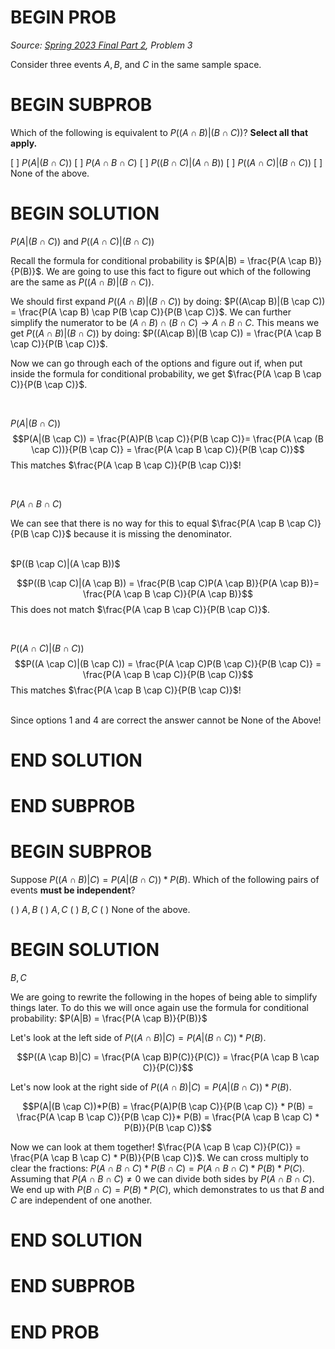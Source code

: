 # BEGIN PROB

<i>Source: [Spring 2023 Final Part 2](../sp23-final-pt2/index.html), Problem 3</i>

Consider three events $A, B,$ and $C$ in the same sample space.

# BEGIN SUBPROB

Which of the following is equivalent to
$P((A\cap B)|(B \cap C))$? **Select all that apply.**

[ ] $P(A|(B \cap C))$
[ ] $P(A \cap B \cap C)$
[ ] $P((B \cap C)|(A \cap B))$
[ ] $P((A \cap C)|(B \cap C))$
[ ] None of the above.

# BEGIN SOLUTION

$P(A|(B \cap C))$ and $P((A \cap C)|(B \cap C))$

Recall the formula for conditional probability is $P(A|B) = \frac{P(A \cap B)}{P(B)}$. We are going to use this fact to figure out which of the following are the same as $P((A\cap B)|(B \cap C))$.

We should first expand $P((A\cap B)|(B \cap C))$ by doing: $P((A\cap B)|(B \cap C)) = \frac{P(A \cap B) \cap P(B \cap C)}{P(B \cap C)}$. We can further simplify the numerator to be $(A \cap B) \cap (B \cap C) \rightarrow A \cap B \cap C$. This means we get $P((A\cap B)|(B \cap C))$ by doing: $P((A\cap B)|(B \cap C)) = \frac{P(A \cap B \cap C)}{P(B \cap C)}$.

Now we can go through each of the options and figure out if, when put inside the formula for conditional probability, we get $\frac{P(A \cap B \cap C)}{P(B \cap C)}$.

<br>

$P(A|(B \cap C))$
$$P(A|(B \cap C)) = \frac{P(A)P(B \cap C)}{P(B \cap C)}= \frac{P(A \cap (B \cap C))}{P(B \cap C)} = \frac{P(A \cap B \cap C)}{P(B \cap C)}$$ This matches $\frac{P(A \cap B \cap C)}{P(B \cap C)}$!

<br>

$P(A \cap B \cap C)$

We can see that there is no way for this to equal $\frac{P(A \cap B \cap C)}{P(B \cap C)}$ because it is missing the denominator.

<br>
$P((B \cap C)|(A \cap B))$

$$P((B \cap C)|(A \cap B)) = \frac{P(B \cap C)P(A \cap B)}{P(A \cap B)}= \frac{P(A \cap B \cap C)}{P(A \cap B)}$$ This does not match $\frac{P(A \cap B \cap C)}{P(B \cap C)}$.

<br>

$P((A \cap C)|(B \cap C))$
$$P((A \cap C)|(B \cap C)) = \frac{P(A \cap C)P(B \cap C)}{P(B \cap C)} = \frac{P(A \cap B \cap C)}{P(B \cap C)}$$ This matches $\frac{P(A \cap B \cap C)}{P(B \cap C)}$!

<br>
Since options 1 and 4 are correct the answer cannot be None of the Above!

# END SOLUTION

# END SUBPROB

# BEGIN SUBPROB

Suppose $P((A \cap B)|C) = P(A|(B \cap C))*P(B)$. Which of the following pairs of events **must be independent**?

( ) $A, B$
( ) $A, C$
( ) $B, C$
( ) None of the above.

# BEGIN SOLUTION

$B, C$

We are going to rewrite the following in the hopes of being able to simplify things later. To do this we will once again use the formula for conditional probability: $P(A|B) = \frac{P(A \cap B)}{P(B)}$

Let's look at the left side of $P((A \cap B)|C) = P(A|(B \cap C))*P(B)$.

$$P((A \cap B)|C) = \frac{P(A \cap B)P(C)}{P(C)} = \frac{P(A \cap B \cap C)}{P(C)}$$

Let's now look at the right side of $P((A \cap B)|C) = P(A|(B \cap C))*P(B)$.

$$P(A|(B \cap C))*P(B) = \frac{P(A)P(B \cap C)}{P(B \cap C)} * P(B) = \frac{P(A \cap B \cap C)}{P(B \cap C)}* P(B) = \frac{P(A \cap B \cap C) * P(B)}{P(B \cap C)}$$

Now we can look at them together! $\frac{P(A \cap B \cap C)}{P(C)} = \frac{P(A \cap B \cap C) * P(B)}{P(B \cap C)}$. We can cross multiply to clear the fractions: $P(A \cap B \cap C) * P(B \cap C) = P(A \cap B \cap C) * P(B) * P(C)$. Assuming that $P(A \cap B \cap C) \neq 0$ we can divide both sides by $P(A \cap B \cap C)$. We end up with $P(B \cap C) = P(B) * P(C)$, which demonstrates to us that $B$ and $C$ are independent of one another.

# END SOLUTION

# END SUBPROB

# END PROB